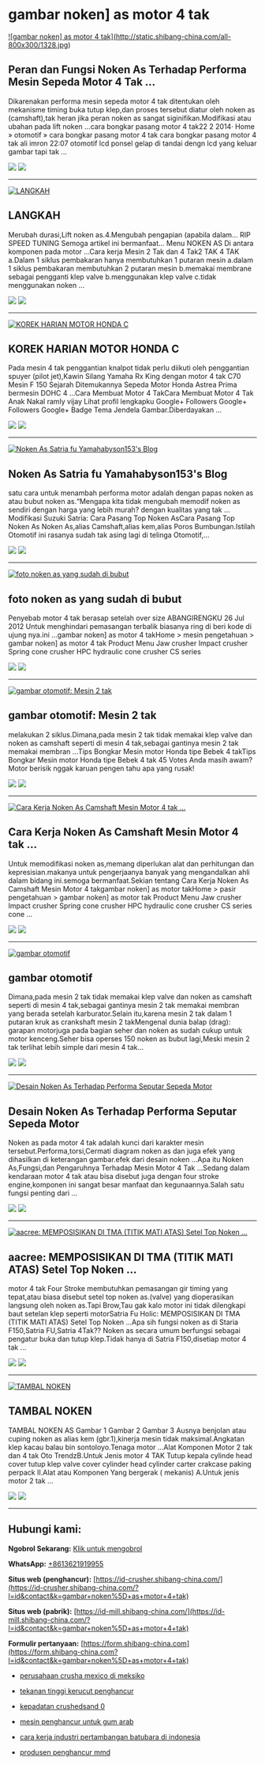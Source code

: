 # gambar noken] as motor 4 tak

<a href="https://swt.shibang-china.com/?l=id&img&k=gambar+noken%5D+as+motor+4+tak" target="_blank">![gambar noken] as motor 4 tak](http://static.shibang-china.com/all-800x300/1328.jpg)</a>

## Peran dan Fungsi Noken As Terhadap Performa Mesin Sepeda Motor 4 Tak …
Dikarenakan performa mesin sepeda motor 4 tak ditentukan oleh mekanisme timing buka tutup klep,dan proses tersebut diatur oleh noken as (camshaft),tak heran jika peran noken as sangat siginifikan.Modifikasi atau ubahan pada lift noken …cara bongkar pasang motor 4 tak22 2 2014· Home » otomotif » cara bongkar pasang motor 4 tak cara bongkar pasang motor 4 tak ali imron 22:07 otomotif lcd ponsel gelap di tandai dengn lcd yang keluar gambar tapi tak …


<a href="https://whatsapp.shibangsoft.com/WhatsApp.php" target="_blank" title="WhatsApp">![](http://static.shibang-china.com/icon/whatsapp.png)</a> <a href="https://swt.shibang-china.com/?l=id&icon&k=gambar+noken%5D+as+motor+4+tak" target="_blank">![](http://static.shibang-china.com/icon/chat-id.png)</a>

---

<a href="https://swt.shibang-china.com/?l=id&img&k=gambar+noken%5D+as+motor+4+tak" target="_blank">![LANGKAH](http://static.shibang-china.com/all-800x300/1.jpg)</a>

## LANGKAH
Merubah durasi,Lift noken as.4.Mengubah pengapian (apabila dalam… RIP SPEED TUNING Semoga artikel ini bermanfaat… Menu NOKEN AS Di antara komponen pada motor …Cara kerja Mesin 2 Tak dan 4 Tak2 TAK 4 TAK a.Dalam 1 siklus pembakaran hanya membutuhkan 1 putaran mesin a.dalam 1 siklus pembakaran membutuhkan 2 putaran mesin b.memakai membrane sebagai pengganti klep valve b.menggunakan klep valve c.tidak menggunakan noken …


<a href="https://whatsapp.shibangsoft.com/WhatsApp.php" target="_blank" title="WhatsApp">![](http://static.shibang-china.com/icon/whatsapp.png)</a> <a href="https://swt.shibang-china.com/?l=id&icon&k=gambar+noken%5D+as+motor+4+tak" target="_blank">![](http://static.shibang-china.com/icon/chat-id.png)</a>

---

<a href="https://swt.shibang-china.com/?l=id&img&k=gambar+noken%5D+as+motor+4+tak" target="_blank">![KOREK HARIAN MOTOR HONDA C](http://static.shibang-china.com/all-800x300/780.jpg)</a>

## KOREK HARIAN MOTOR HONDA C
Pada mesin 4 tak penggantian knalpot tidak perlu diikuti oleh penggantian spuyer (pilot jet),Kawin Silang Yamaha Rx King dengan motor 4 tak C70 Mesin F 150 Sejarah Ditemukannya Sepeda Motor Honda Astrea Prima bermesin DOHC 4 …Cara Membuat Motor 4 TakCara Membuat Motor 4 Tak Anak Nakal ramly vijay Lihat profil lengkapku Google+ Followers Google+ Followers Google+ Badge Tema Jendela Gambar.Diberdayakan …


<a href="https://whatsapp.shibangsoft.com/WhatsApp.php" target="_blank" title="WhatsApp">![](http://static.shibang-china.com/icon/whatsapp.png)</a> <a href="https://swt.shibang-china.com/?l=id&icon&k=gambar+noken%5D+as+motor+4+tak" target="_blank">![](http://static.shibang-china.com/icon/chat-id.png)</a>

---

<a href="https://swt.shibang-china.com/?l=id&img&k=gambar+noken%5D+as+motor+4+tak" target="_blank">![Noken As Satria fu Yamahabyson153's Blog](http://static.shibang-china.com/all-800x300/779.jpg)</a>

## Noken As Satria fu Yamahabyson153's Blog
satu cara untuk menambah performa motor adalah dengan papas noken as atau bubut noken as.“Mengapa kita tidak mengubah memodif noken as sendiri dengan harga yang lebih murah? dengan kualitas yang tak …Modifikasi Suzuki Satria: Cara Pasang Top Noken AsCara Pasang Top Noken As Noken As,alias Camshaft,alias kem,alias Poros Bumbungan.Istilah Otomotif ini rasanya sudah tak asing lagi di telinga Otomotif,…


<a href="https://whatsapp.shibangsoft.com/WhatsApp.php" target="_blank" title="WhatsApp">![](http://static.shibang-china.com/icon/whatsapp.png)</a> <a href="https://swt.shibang-china.com/?l=id&icon&k=gambar+noken%5D+as+motor+4+tak" target="_blank">![](http://static.shibang-china.com/icon/chat-id.png)</a>

---

<a href="https://swt.shibang-china.com/?l=id&img&k=gambar+noken%5D+as+motor+4+tak" target="_blank">![foto noken as yang sudah di bubut](http://static.shibang-china.com/all-800x300/61.jpg)</a>

## foto noken as yang sudah di bubut
Penyebab motor 4 tak berasap setelah over size ABANGIRENGKU 26 Jul 2012 Untuk menghindari pemasangan terbalik biasanya ring di beri kode di ujung nya.ini …gambar noken] as motor 4 takHome > mesin pengetahuan > gambar noken] as motor 4 tak Product Menu Jaw crusher Impact crusher Spring cone crusher HPC hydraulic cone crusher CS series


<a href="https://whatsapp.shibangsoft.com/WhatsApp.php" target="_blank" title="WhatsApp">![](http://static.shibang-china.com/icon/whatsapp.png)</a> <a href="https://swt.shibang-china.com/?l=id&icon&k=gambar+noken%5D+as+motor+4+tak" target="_blank">![](http://static.shibang-china.com/icon/chat-id.png)</a>

---

<a href="https://swt.shibang-china.com/?l=id&img&k=gambar+noken%5D+as+motor+4+tak" target="_blank">![gambar otomotif: Mesin 2 tak](http://static.shibang-china.com/all-800x300/1404.jpg)</a>

## gambar otomotif: Mesin 2 tak
melakukan 2 siklus.Dimana,pada mesin 2 tak tidak memakai klep valve dan noken as camshaft seperti di mesin 4 tak,sebagai gantinya mesin 2 tak memakai membran …Tips Bongkar Mesin motor Honda tipe Bebek 4 takTips Bongkar Mesin motor Honda tipe Bebek 4 tak 45 Votes Anda masih awam? Motor berisik nggak karuan pengen tahu apa yang rusak!


<a href="https://whatsapp.shibangsoft.com/WhatsApp.php" target="_blank" title="WhatsApp">![](http://static.shibang-china.com/icon/whatsapp.png)</a> <a href="https://swt.shibang-china.com/?l=id&icon&k=gambar+noken%5D+as+motor+4+tak" target="_blank">![](http://static.shibang-china.com/icon/chat-id.png)</a>

---

<a href="https://swt.shibang-china.com/?l=id&img&k=gambar+noken%5D+as+motor+4+tak" target="_blank">![Cara Kerja Noken As Camshaft Mesin Motor 4 tak …](http://static.shibang-china.com/all-800x300/260.jpg)</a>

## Cara Kerja Noken As Camshaft Mesin Motor 4 tak …
Untuk memodifikasi noken as,memang diperlukan alat dan perhitungan dan kepresisian.makanya untuk pengerjaanya banyak yang mengandalkan ahli dalam bidang ini.semoga bermanfaat.Sekian tentang Cara Kerja Noken As Camshaft Mesin Motor 4 takgambar noken] as motor takHome > pasir pengetahuan > gambar noken] as motor tak Product Menu Jaw crusher Impact crusher Spring cone crusher HPC hydraulic cone crusher CS series cone …


<a href="https://whatsapp.shibangsoft.com/WhatsApp.php" target="_blank" title="WhatsApp">![](http://static.shibang-china.com/icon/whatsapp.png)</a> <a href="https://swt.shibang-china.com/?l=id&icon&k=gambar+noken%5D+as+motor+4+tak" target="_blank">![](http://static.shibang-china.com/icon/chat-id.png)</a>

---

<a href="https://swt.shibang-china.com/?l=id&img&k=gambar+noken%5D+as+motor+4+tak" target="_blank">![gambar otomotif](http://static.shibang-china.com/all-800x300/1520.jpg)</a>

## gambar otomotif
Dimana,pada mesin 2 tak tidak memakai klep valve dan noken as camshaft seperti di mesin 4 tak,sebagai gantinya mesin 2 tak memakai membran yang berada setelah karburator.Selain itu,karena mesin 2 tak dalam 1 putaran kruk as crankshaft mesin 2 takMengenal dunia balap (drag): garapan motorjuga pada bagian seher dan noken as sudah cukup untuk motor kenceng.Seher bisa operses 150 noken as bubut lagi,Meski mesin 2 tak terlihat lebih simple dari mesin 4 tak…


<a href="https://whatsapp.shibangsoft.com/WhatsApp.php" target="_blank" title="WhatsApp">![](http://static.shibang-china.com/icon/whatsapp.png)</a> <a href="https://swt.shibang-china.com/?l=id&icon&k=gambar+noken%5D+as+motor+4+tak" target="_blank">![](http://static.shibang-china.com/icon/chat-id.png)</a>

---

<a href="https://swt.shibang-china.com/?l=id&img&k=gambar+noken%5D+as+motor+4+tak" target="_blank">![Desain Noken As Terhadap Performa Seputar Sepeda Motor](http://static.shibang-china.com/all-800x300/394.jpg)</a>

## Desain Noken As Terhadap Performa Seputar Sepeda Motor
Noken as pada motor 4 tak adalah kunci dari karakter mesin tersebut.Performa,torsi,Cermati diagram noken as dan juga efek yang dihasilkan di keterangan gambar.efek dari desain noken …Apa itu Noken As,Fungsi,dan Pengaruhnya Terhadap Mesin Motor 4 Tak …Sedang dalam kendaraan motor 4 tak atau bisa disebut juga dengan four stroke engine,komponen ini sangat besar manfaat dan kegunaannya.Salah satu fungsi penting dari …


<a href="https://whatsapp.shibangsoft.com/WhatsApp.php" target="_blank" title="WhatsApp">![](http://static.shibang-china.com/icon/whatsapp.png)</a> <a href="https://swt.shibang-china.com/?l=id&icon&k=gambar+noken%5D+as+motor+4+tak" target="_blank">![](http://static.shibang-china.com/icon/chat-id.png)</a>

---

<a href="https://swt.shibang-china.com/?l=id&img&k=gambar+noken%5D+as+motor+4+tak" target="_blank">![aacree: MEMPOSISIKAN DI TMA (TITIK MATI ATAS) Setel Top Noken …](http://static.shibang-china.com/all-800x300/317.jpg)</a>

## aacree: MEMPOSISIKAN DI TMA (TITIK MATI ATAS) Setel Top Noken …
motor 4 tak Four Stroke membutuhkan pemasangan gir timing yang tepat,atau biasa disebut setel top noken as.(valve) yang dioperasikan langsung oleh noken as.Tapi Brow,Tau gak kalo motor ini tidak dilengkapi baut setelan klep seperti motorSatria Fu Holic: MEMPOSISIKAN DI TMA (TITIK MATI ATAS) Setel Top Noken …Apa sih fungsi noken as di Staria F150,Satria FU,Satria 4Tak?? Noken as secara umum berfungsi sebagai pengatur buka dan tutup klep.Tidak hanya di Satria F150,disetiap motor 4 tak …


<a href="https://whatsapp.shibangsoft.com/WhatsApp.php" target="_blank" title="WhatsApp">![](http://static.shibang-china.com/icon/whatsapp.png)</a> <a href="https://swt.shibang-china.com/?l=id&icon&k=gambar+noken%5D+as+motor+4+tak" target="_blank">![](http://static.shibang-china.com/icon/chat-id.png)</a>

---

<a href="https://swt.shibang-china.com/?l=id&img&k=gambar+noken%5D+as+motor+4+tak" target="_blank">![TAMBAL NOKEN](http://static.shibang-china.com/all-800x300/723.jpg)</a>

## TAMBAL NOKEN
TAMBAL NOKEN AS Gambar 1 Gambar 2 Gambar 3 Ausnya benjolan atau cuping noken as alias kem (gbr.1),kinerja mesin tidak maksimal.Angkatan klep kacau balau bin sontoloyo.Tenaga motor …Alat Komponen Motor 2 tak dan 4 tak Oto TrendzB.Untuk Jenis motor 4 TAK Tutup kepala cylinde head cover tutup klep valve cover cylinder head cylinder carter crakcase paking perpack II.Alat atau Komponen Yang bergerak ( mekanis) A.Untuk jenis motor 2 tak …


<a href="https://whatsapp.shibangsoft.com/WhatsApp.php" target="_blank" title="WhatsApp">![](http://static.shibang-china.com/icon/whatsapp.png)</a> <a href="https://swt.shibang-china.com/?l=id&icon&k=gambar+noken%5D+as+motor+4+tak" target="_blank">![](http://static.shibang-china.com/icon/chat-id.png)</a>

---
## Hubungi kami:

**Ngobrol Sekarang:** [Klik untuk mengobrol](https://swt.shibang-china.com?l=id&contact&k=gambar+noken%5D+as+motor+4+tak)

**WhatsApp:**  [+8613621919955](https://whatsapp.shibangsoft.com/WhatsApp.php)

**Situs web (penghancur):** [https://id-crusher.shibang-china.com/](https://id-crusher.shibang-china.com/?l=id&contact&k=gambar+noken%5D+as+motor+4+tak)

**Situs web (pabrik):** [https://id-mill.shibang-china.com/](https://id-mill.shibang-china.com/?l=id&contact&k=gambar+noken%5D+as+motor+4+tak)

**Formulir pertanyaan:** [https://form.shibang-china.com](https://form.shibang-china.com?l=id&contact&k=gambar+noken%5D+as+motor+4+tak)

* [perusahaan crusha mexico di meksiko](../40/perusahaan%20crusha%20mexico%20di%20meksiko.md)

* [tekanan tinggi kerucut penghancur](../39/tekanan%20tinggi%20kerucut%20penghancur.md)

* [kepadatan crushedsand 0](../38/kepadatan%20crushedsand%200.md)

* [mesin penghancur untuk gum arab](../36/mesin%20penghancur%20untuk%20gum%20arab.md)

* [cara kerja industri pertambangan batubara di indonesia](../33/cara%20kerja%20industri%20pertambangan%20batubara%20di%20indonesia.md)

* [produsen penghancur mmd](../34/produsen%20penghancur%20mmd.md)